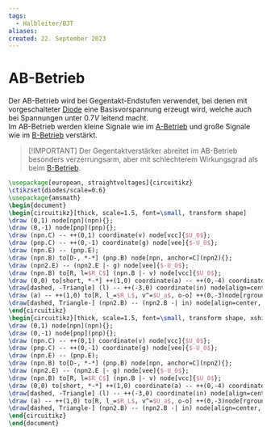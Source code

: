 ```yaml
---
tags:
  - Halbleiter/BJT
aliases: 
created: 22. September 2023
---
```


# AB-Betrieb

Der AB-Betrieb wird bei Gegentakt-Endstufen verwendet, bei denen mit vorgeschalteter [Diode](Diode.md) eine Basisvorspannung erzeugt wird, welche auch bei Spannungen unter $0.7V$ leitend macht.  
Im AB-Betrieb werden kleine Signale wie im [A-Betrieb](A-Betrieb.md) und große Signale wie im [B-Betrieb](B-Betrieb.md) verstärkt.

> [!IMPORTANT] Der Gegentaktverstärker abreitet im AB-Betrieb besonders verzerrungsarm, aber mit schlechterem Wirkungsgrad als beim [B-Betrieb](B-Betrieb.md).

```tikz
\usepackage[european, straightvoltages]{circuitikz}
\ctikzset{diodes/scale=0.6}
\usepackage{amsmath}
\begin{document}
\begin{circuitikz}[thick, scale=1.5, font=\small, transform shape]
\draw (0,1) node[npn](npn){};
\draw (0,-1) node[pnp](pnp){};
\draw (npn.C) -- ++(0,1) coordinate(v) node[vcc]{$U_0$};
\draw (pnp.C) -- ++(0,-1) coordinate(g) node[vee]{$-U_0$};
\draw (npn.E) -- (pnp.E);
\draw (npn.B) to[D-, *-*] (pnp.B) node[npn, anchor=C](npn2){};
\draw (npn2.E) -- (npn2.E |- g) node[vee]{$-U_0$};
\draw (npn.B) to[R, l=$R_C$] (npn.B |- v) node[vcc]{$U_0$};
\draw (0,0) to[short, *-*] ++(1,0) coordinate(a) -- ++(0,-4) coordinate(l);
\draw[dashed, -Triangle] (l) -- ++(-3,0) coordinate(in) node[align=center, left]{zum Gegenkopplungsnetzwerk (hochohmig)};
\draw (a) -- ++(1,0) to[R, l_=$R_L$, v^=$U_a$, o-o] ++(0,-3)node[rground]{};
\draw[dashed, Triangle-] (npn2.B) -- (npn2.B -| in) node[align=center, left]{vom Ausgang der Vorherigen Stufe};
\end{circuitikz}
\begin{circuitikz}[thick, scale=1.5, font=\small, transform shape, xshift=10cm]
\draw (0,1) node[npn](npn){};
\draw (0,-1) node[pnp](pnp){};
\draw (npn.C) -- ++(0,1) coordinate(v) node[vcc]{$U_0$};
\draw (pnp.C) -- ++(0,-1) coordinate(g) node[vee]{$-U_0$};
\draw (npn.E) -- (pnp.E);
\draw (npn.B) to[D-, *-*] (pnp.B) node[npn, anchor=C](npn2){};
\draw (npn2.E) -- (npn2.E |- g) node[vee]{$-U_0$};
\draw (npn.B) to[R, l=$R_C$] (npn.B |- v) node[vcc]{$U_0$};
\draw (0,0) to[short, *-*] ++(1,0) coordinate(a) -- ++(0,-4) coordinate(l);
\draw[dashed, -Triangle] (l) -- ++(-3,0) coordinate(in) node[align=center, left]{zum Gegenkopplungsnetzwerk (hochohmig)};
\draw (a) -- ++(1,0) to[R, l_=$R_L$, v^=$U_a$, o-o] ++(0,-3)node[rground]{};
\draw[dashed, Triangle-] (npn2.B) -- (npn2.B -| in) node[align=center, left]{vom Ausgang der Vorherigen Stufe};
\end{circuitikz}
\end{document}
```